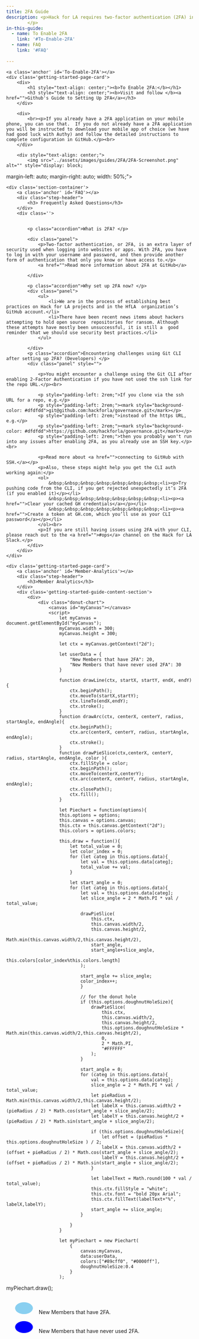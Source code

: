 ```yaml
---
title: 2FA Guide
description: <p>Hack for LA requires two-factor authentication (2FA) in GitHub for all project contributors.
        </p>
in-this-guide: 
  - name: To Enable 2FA
    link: '#To-Enable-2FA'
  - name: FAQ
    link: '#FAQ'
  
---
```


<div class='content-section getting-started-page'>

    <a class='anchor' id='To-Enable-2FA'></a>
    <div class='getting-started-page-card'>
        <div>
            <h1 style="text-align: center;"><b>To Enable 2FA:</b></h1>
            <h3 style="text-align: center;"><b>Visit and follow </b><a href="">Github's Guide to Setting Up 2FA</a></h3>
        </div>

        <div>
            <br><p>If you already have a 2FA application on your mobile phone, you can use that.  If you do not already have a 2FA application you will be instructed to download your mobile app of choice (we have had good luck with Authy) and follow the detailed instructions to complete configuration in GitHub.</p><br>
        </div>

        <div style="text-align: center;">
            <img src="../assets/images/guides/2FA/2FA-Screenshot.png" alt="" style="display: block;
  margin-left: auto;
  margin-right: auto;
  width: 50%;">
        </div>
    </div>


    <div class='section-container'>
        <a class='anchor' id='FAQ'></a>
        <div class="step-header">
            <h3> Frequently Asked Questions</h3>
        </div>
        <div class=''>


            <p class="accordion">What is 2FA? </p>
            
            <div class="panel">
                <p>Two-factor authentication, or 2FA, is an extra layer of security used when logging into websites or apps. With 2FA, you have to log in with your username and password, and then provide another form of authentication that only you know or have access to.</p>
                <a href="">Read more information about 2FA at GitHub</a>

            </div>

            <p class="accordion">Why set up 2FA now? </p>
            <div class="panel">
                <ul>
                    <li>We are in the process of establishing best practices on Hack for LA projects and in the HfLA  organization’s GitHub account.</li>
                    <li>There have been recent news items about hackers attempting to hold open source  repositories for ransom. Although these attempts have mostly been unsuccessful, it is still a  good reminder that we should use security best practices.</li>
                </ul>

            </div>
            <p class="accordion">Encountering challenges using Git CLI after setting up 2FA? (Developers) </p>
            <div class="panel" style="">
                
                <p>You might encounter a challenge using the Git CLI after enabling 2-Factor Authentication if you have not used the ssh link for the repo URL.</p><br>
                
                <p style="padding-left: 2rem;">If you clone via the ssh URL for a repo, e.g.</p>
                <p style="padding-left: 2rem;"><mark style="background-color: #dfdfdd">git@github.com:hackforla/governance.git</mark></p>
                <p style="padding-left: 2rem;">instead of the https URL, e.g.</p>
                <p style="padding-left: 2rem;"><mark style="background-color: #dfdfdd">https://github.com/hackforla/governance.git</mark></p>
                <p style="padding-left: 2rem;">then you probably won't run into any issues after enabling 2FA, as you already use an SSH key.</p><br>

                <p>Read more about <a href="">connecting to GitHub with SSH.</a></p>
                <p>Also, these steps might help you get the CLI auth working again:</p>
                <ol>
                    &nbsp;&nbsp;&nbsp;&nbsp;&nbsp;&nbsp;&nbsp;<li><p>Try pushing code from the CLI, if you get rejected unexpectedly it’s 2FA (if you enabled it)</p></li>
                    &nbsp;&nbsp;&nbsp;&nbsp;&nbsp;&nbsp;&nbsp;<li><p><a href="">Clear your cached GH credentials</a></p></li>
                    &nbsp;&nbsp;&nbsp;&nbsp;&nbsp;&nbsp;&nbsp;<li><p><a href="">Create a token at GH.com, which you’ll use as your CLI password</a></p></li>
                </ol><br>
                <p>If you are still having issues using 2FA with your CLI, please reach out to the <a href="">#ops</a> channel on the Hack for LA Slack.</p>
            </div>
        </div>
    </div>

    <div class='getting-started-page-card'>
        <a class='anchor' id='Member-Analytics'></a>
        <div class="step-header">
            <h3>Member Analytics</h3>
        </div>
        <div class='getting-started-guide-content-section'>
            <div>
                <div class="donut-chart">
                    <canvas id="myCanvas"></canvas>
                    <script>
                        let myCanvas = document.getElementById("myCanvas");
                        myCanvas.width = 300;
                        myCanvas.height = 300;
                        
                        let ctx = myCanvas.getContext("2d");

                        let userData = {
                            "New Members that have 2FA": 20,
                            "New Members that have never used 2FA": 30
                        }

                        function drawLine(ctx, startX, startY, endX, endY){
                            ctx.beginPath();
                            ctx.moveTo(startX,startY);
                            ctx.lineTo(endX,endY);
                            ctx.stroke();
                        }
                        function drawArc(ctx, centerX, centerY, radius, startAngle, endAngle){
                            ctx.beginPath();
                            ctx.arc(centerX, centerY, radius, startAngle, endAngle);
                            ctx.stroke();
                        }
                        function drawPieSlice(ctx,centerX, centerY, radius, startAngle, endAngle, color ){
                            ctx.fillStyle = color;
                            ctx.beginPath();
                            ctx.moveTo(centerX,centerY);
                            ctx.arc(centerX, centerY, radius, startAngle, endAngle);
                            ctx.closePath();
                            ctx.fill();
                        }

                        let Piechart = function(options){
                        this.options = options;
                        this.canvas = options.canvas;
                        this.ctx = this.canvas.getContext("2d");
                        this.colors = options.colors;
                    
                        this.draw = function(){
                            let total_value = 0;
                            let color_index = 0;
                            for (let categ in this.options.data){
                                let val = this.options.data[categ];
                                total_value += val;
                            }
                    
                            let start_angle = 0;
                            for (let categ in this.options.data){
                                let val = this.options.data[categ];
                                let slice_angle = 2 * Math.PI * val / total_value;
                    
                                drawPieSlice(
                                    this.ctx,
                                    this.canvas.width/2,
                                    this.canvas.height/2,
                                    Math.min(this.canvas.width/2,this.canvas.height/2),
                                    start_angle,
                                    start_angle+slice_angle,
                                    this.colors[color_index%this.colors.length]
                                );
                    
                                start_angle += slice_angle;
                                color_index++;
                                }

                                // for the donut hole
                                if (this.options.doughnutHoleSize){
                                    drawPieSlice(
                                        this.ctx,
                                        this.canvas.width/2,
                                        this.canvas.height/2,
                                        this.options.doughnutHoleSize * Math.min(this.canvas.width/2,this.canvas.height/2),
                                        0,
                                        2 * Math.PI,
                                        "#FFFFFF"
                                    );
                                }

                                start_angle = 0;
                                for (categ in this.options.data){
                                    val = this.options.data[categ];
                                    slice_angle = 2 * Math.PI * val / total_value;
                                    let pieRadius = Math.min(this.canvas.width/2,this.canvas.height/2);
                                    let labelX = this.canvas.width/2 + (pieRadius / 2) * Math.cos(start_angle + slice_angle/2);
                                    let labelY = this.canvas.height/2 + (pieRadius / 2) * Math.sin(start_angle + slice_angle/2);
                                
                                    if (this.options.doughnutHoleSize){
                                        let offset = (pieRadius * this.options.doughnutHoleSize ) / 2;
                                        labelX = this.canvas.width/2 + (offset + pieRadius / 2) * Math.cos(start_angle + slice_angle/2);
                                        labelY = this.canvas.height/2 + (offset + pieRadius / 2) * Math.sin(start_angle + slice_angle/2);               
                                    }
                                
                                    let labelText = Math.round(100 * val / total_value);
                                    this.ctx.fillStyle = "white";
                                    this.ctx.font = "bold 20px Arial";
                                    this.ctx.fillText(labelText+"%", labelX,labelY);
                                    start_angle += slice_angle;
                                }
                    
                            }
                        }

                        let myPiechart = new Piechart(
                            {
                                canvas:myCanvas,
                                data:userData,
                                colors:["#89cff0", "#0000ff"],
                                doughnutHoleSize:0.4
                            }
                        );
myPiechart.draw();
                    </script>
                </div>
                <ul>
                    <li style="list-style: none;"><span class="dot used"></span>New Members that have 2FA.</li>
                    <li style="list-style: none;"><span class="dot never-used"></span>New Members that have never used 2FA.</li>
                </ul>
            </div>
        </div>
    </div>
</div>

<!-- //script for FAQ dropdown -->
<style>
    .accordion {
        padding: 0.2rem;
        
    }

    #myCanvas {
        justify-content: center;
        width: 100%;
        height: 100%;
    }

    .dot {
        height: 2rem;
        width: 2rem;
        padding-right: 1rem;
        margin-right: 1rem;
        margin-top: 1rem;
        border-radius: 50%;
        display: inline-block;
    }

    .used {
        background-color: #89cff0;
    }

    .never-used {
        background-color: #0000ff;
    }
    </style>
<script>
    let showAnswer = document.getElementsByClassName('accordion');

    for (let i = 0; i < showAnswer.length; i++) {
        showAnswer[i].addEventListener("click", function () {

            this.classList.toggle("active");
            let panel = this.nextElementSibling;
            if (panel.style.display === "block") {
                panel.style.display = "none"
            } else {
                panel.style.display = "block"
            }
        })

    }
</script>